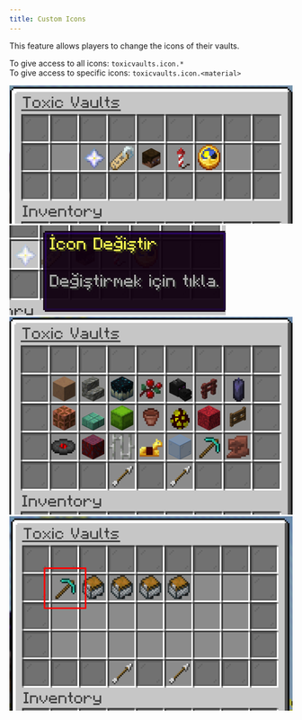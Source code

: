 ```yaml
---
title: Custom Icons
---
```


This feature allows players to change the icons of their vaults.

To give access to all icons: `toxicvaults.icon.*`<br>
To give access to specific icons: `toxicvaults.icon.<material>`

![Manage GUI](/src/assets/toxicvaults/manage.png "Manage GUI")
![Icon GUI](/src/assets/toxicvaults/custom-icons/icon.png "Icon GUI")
![Icons GUI](/src/assets/toxicvaults/custom-icons/icons.png "Icons GUI")
![Icon Preview](/src/assets/toxicvaults/custom-icons/icon-preview.png "Icon Preview")
